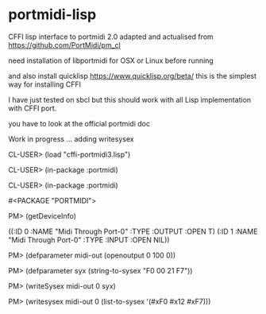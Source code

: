 # portmidi-lisp
CFFI lisp interface to portmidi 2.0 
adapted and actualised from https://github.com/PortMidi/pm_cl

need installation of libportmidi for OSX or Linux before running

and also install quicklisp https://www.quicklisp.org/beta/  this is the simplest way for installing CFFI

I have just tested on sbcl but this should work with all Lisp implementation with CFFI port.

you have to look at the official portmidi doc

Work in progress ... adding writesysex

CL-USER> (load "cffi-portmidi3.lisp")

CL-USER> (in-package :portmidi)

CL-USER> (in-package :portmidi)

#<PACKAGE "PORTMIDI">

PM> (getDeviceInfo)

((:ID 0 :NAME "Midi Through Port-0" :TYPE :OUTPUT :OPEN T)
 (:ID 1 :NAME "Midi Through Port-0" :TYPE :INPUT :OPEN NIL))

PM> (defparameter midi-out (openoutput 0 100 0))

PM> (defparameter syx  (string-to-sysex  "F0 00 21 F7"))

PM> (writeSysex midi-out 0 syx)

PM> (writesysex midi-out 0 (list-to-sysex '(#xF0 #x12 #xF7)))
